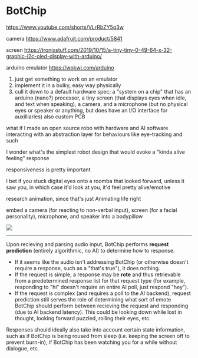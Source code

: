 # BotChip

https://www.youtube.com/shorts/VLrRbZY5q3w

camera https://www.adafruit.com/product/5841

screen https://tronixstuff.com/2019/10/15/a-tiny-tiny-0-49-64-x-32-graphic-i2c-oled-display-with-arduino/

arduino emulator https://wokwi.com/arduino


1. just get something to work on an emulator
2. implement it in a bulky, easy way physically
3. cull it down to a default hardware spec; a "system on a chip" that has an arduino (nano?) processor, a tiny screen (that displays eyes when idle, and text when speaking), a camera, and a microphone (but no physical eyes or speaker or anything, but does have an I/O interface for auxilliaries) also custom PCB

what if I made an open source robo with hardware and AI software interacting with an abstraction layer for behaviours like eye-tracking and such

I wonder what's the simplest robot design that would evoke a "kinda alive feeling" response

responsiveness is pretty important

I bet if you stuck digital eyes onto a roomba that looked forward, unless it saw you, in which case it'd look at you, it'd feel pretty alive/emotive

research animation, since that's just Animating life right

embed a camera (for reacting to non-verbal input), screen (for a facial personality), microphone, and speaker into a bodypillow

![](https://images-na.ssl-images-amazon.com/images/I/41TpNiRo5KL.jpg)

---

Upon recieving and parsing audio input, BotChip performs **request prediction** (entirely algorithmic, no AI) to determine how to response.

- If it seems like the audio isn't addressing BotChip (or otherwise doesn't require a response, such as a "that's true"), it does nothing.
- If the request is simple, a response may be **rote** and thus retrievable from a predetermined response list for that request type (for example, responding to "hi" doesn't require an entire AI poll, just respond "hey").
- If the request is complex (and requires a poll to the AI backend), request prediction still serves the role of determining what sort of emote BotChip should perform between recieving the request and responding (due to AI backend latency). This could be looking down while lost in thought, looking forward puzzled, rolling their eyes, etc.

Responses should ideally also take into account certain state information, such as if BotChip is being roused from sleep (i.e. keeping the screen off to prevent burn-in), if BotChip has been watching you for a while without dialogue, etc.
